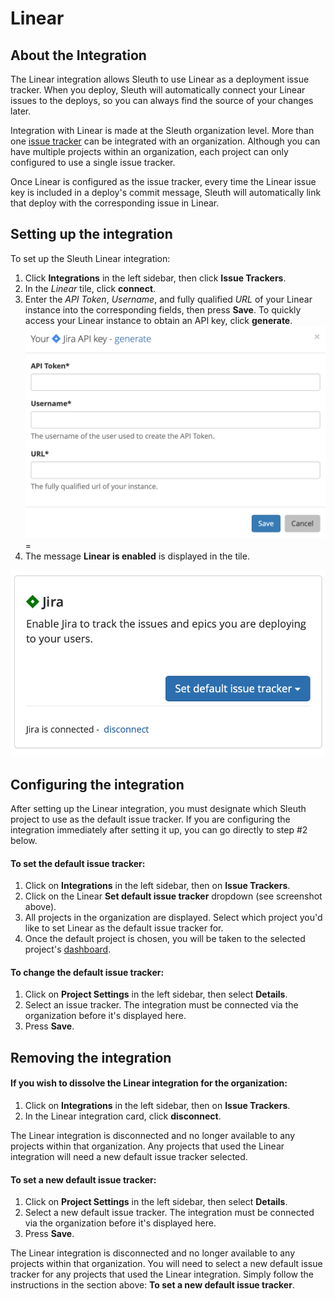 # Linear

## About the Integration 

The Linear integration allows Sleuth to use Linear as a deployment issue tracker. When you deploy, Sleuth will automatically connect your Linear issues to the deploys, so you can always find the source of your changes later. 

Integration with Linear is made at the Sleuth organization level. More than one [issue tracker](./) can be integrated with an organization. Although you can have multiple projects within an organization, each project can only configured to use a single issue tracker.  

Once Linear is configured as the issue tracker, every time the Linear issue key is included in a deploy's commit message, Sleuth will automatically link that deploy with the corresponding issue in Linear.

## Setting up the integration

To set up the Sleuth Linear integration:

1. Click **Integrations** in the left sidebar, then click **Issue Trackers**. 
2. In the _Linear_ tile, click **connect**. 
3. Enter the _API Token_, _Username_, and fully qualified _URL_ of your Linear instance into the corresponding fields, then press **Save**. To quickly access your Linear instance to obtain an API key, click **generate**.   ![](../../.gitbook/assets/jira-api-key-generate.png) =
4. The message **Linear is enabled** is displayed in the tile.

![Successful integration!](../../.gitbook/assets/screen-shot-2020-06-02-at-3.05.34-pm.png)

## Configuring the integration

After setting up the Linear integration, you must designate which Sleuth project to use as the default issue tracker. If you are configuring the integration immediately after setting it up, you can go directly to step \#2 below. 

#### To set the default issue tracker: 

1. Click on **Integrations** in the left sidebar, then on **Issue Trackers**. 
2. Click on the Linear **Set default issue tracker** dropdown \(see screenshot above\).
3. All projects in the organization are displayed. Select which project you'd like to set Linear as the default issue tracker for. 
4. Once the default project is chosen, you will be taken to the selected project's [dashboard](../../dashboard/). 

#### To change the default issue tracker: 

1. Click on **Project Settings** in the left sidebar, then select **Details**. 
2. Select an issue tracker. The integration must be connected via the organization before it's displayed here. 
3. Press **Save**. 

## Removing the integration

#### If you wish to dissolve the Linear integration for the organization: 

1. Click on **Integrations** in the left sidebar, then on **Issue Trackers**. 
2. In the Linear integration card, click **disconnect**.

The Linear integration is disconnected and no longer available to any projects within that organization. Any projects that used the Linear integration will need a new default issue tracker selected. 

#### To set a new default issue tracker: 

1. Click on **Project Settings** in the left sidebar, then select **Details**. 
2. Select a new default issue tracker. The integration must be connected via the organization before it's displayed here. 
3. Press **Save**.

The Linear integration is disconnected and no longer available to any projects within that organization. You will need to select a new default issue tracker for any projects that used the Linear integration. Simply follow the instructions in the section above: **To set a new default issue tracker**. 

